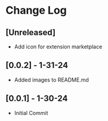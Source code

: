 # Change Log

## [Unreleased]

- Add icon for extension marketplace

## [0.0.2] - 1-31-24

- Added images to README.md

## [0.0.1] - 1-30-24

- Initial Commit
